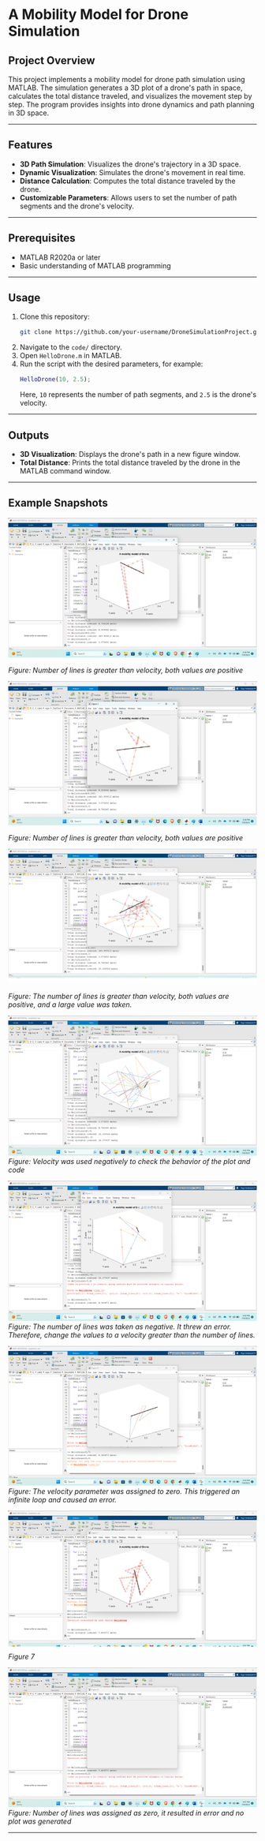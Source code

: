 # A Mobility Model for Drone Simulation

## Project Overview
This project implements a mobility model for drone path simulation using MATLAB. The simulation generates a 3D plot of a drone's path in space, calculates the total distance traveled, and visualizes the movement step by step. The program provides insights into drone dynamics and path planning in 3D space.

---

## Features
- **3D Path Simulation**: Visualizes the drone's trajectory in a 3D space.
- **Dynamic Visualization**: Simulates the drone's movement in real time.
- **Distance Calculation**: Computes the total distance traveled by the drone.
- **Customizable Parameters**: Allows users to set the number of path segments and the drone's velocity.

---

## Prerequisites
- MATLAB R2020a or later
- Basic understanding of MATLAB programming

---

## Usage
1. Clone this repository:
   ```bash
   git clone https://github.com/your-username/DroneSimulationProject.git
   ```
2. Navigate to the `code/` directory.
3. Open `HelloDrone.m` in MATLAB.
4. Run the script with the desired parameters, for example:
   ```matlab
   HelloDrone(10, 2.5);
   ```
   Here, `10` represents the number of path segments, and `2.5` is the drone's velocity.

---

## Outputs
- **3D Visualization**: Displays the drone's path in a new figure window.
- **Total Distance**: Prints the total distance traveled by the drone in the MATLAB command window.

---

## Example Snapshots
![Snapshot 1](Snapshots/snapshot1.png)

*Figure: Number of lines is greater than velocity, both values are positive*

![Snapshot 2](Snapshots/snapshot2.png)

*Figure: Number of lines is greater than velocity, both values are positive*

![Snapshot 3](Snapshots/snapshot3.png)

*Figure: The number of lines is greater than velocity, both values are positive, and a large value was taken.*

![Snapshot 4](Snapshots/snapshot4.png)
*Figure: Velocity was used negatively to check the behavior of the plot and code*

![Snapshot 5](Snapshots/snapshot5.png)
*Figure: The number of lines was taken as negative. It threw an error. Therefore, change the values to a velocity greater than the number of lines.*

![Snapshot 6](Snapshots/snapshot6.png)
*Figure: The velocity parameter was assigned to zero. This triggered an infinite loop and caused an error.*

![Snapshot 7](Snapshots/snapshot7.png)
*Figure 7*

![Snapshot 8](Snapshots/snapshot8.png)
*Figure: Number of lines was assigned as zero, it resulted in error and no plot was generated*

---
